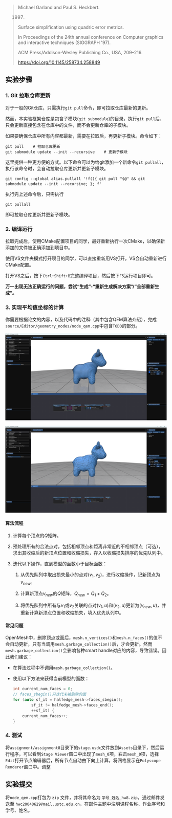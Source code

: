 > Michael Garland and Paul S. Heckbert.
> 
> 1997.
> 
> Surface simplification using quadric error metrics.
>
> In Proceedings of the 24th annual conference on Computer graphics and interactive techniques (SIGGRAPH '97).
>
> ACM Press/Addison-Wesley Publishing Co., USA, 209–216.
>
> https://doi.org/10.1145/258734.258849

## 实验步骤

### 1. Git 拉取仓库更新

对于一般的Git仓库，只需执行`git pull`命令，即可拉取仓库最新的更新。

然而，本实验框架仓库是包含子模块(`git submodule`)的目录，执行`git pull`后，只会更新直接包含在仓库中的文件，而不会更新仓库的子模块。

如果要确保仓库中所有内容都最新，需要在拉取后，再更新子模块。命令如下：

```shell
git pull    # 拉取仓库更新
git submodule update --init --recursive    # 更新子模块
```

这里提供一种更方便的方式。以下命令可以为给git添加一个新命令`git pullall`，执行该命令时，会自动拉取仓库更新并更新子模块。

```shell
git config --global alias.pullall '!f(){ git pull "$@" && git submodule update --init --recursive; }; f'
```

执行完上述命令后，只需执行

```shell
git pullall
```

即可拉取仓库更新并更新子模块。

### 2. 编译运行

拉取完成后，使用CMake配置项目的同学，最好重新执行一次CMake，以确保新添加的文件被正确添加到项目中。

使用VS文件夹模式打开项目的同学，可以直接重新用VS打开，VS会自动重新进行CMake配置。

打开VS之后，按下`Ctrl+Shift+B`完整编译项目，然后按下`F5`运行项目即可。

**万一出现无法正确运行的问题，尝试“生成”-“重新生成解决方案”/“全部重新生成”。**

### 3. 实现平均值坐标的计算

你需要根据论文的内容，以及代码中的注释（其中包含QEM算法介绍），完成`source/Editor/geometry_nodes/node_qem.cpp`中包含`TODO`的部分。

![image](../../images/assignment_8_1.png)

![image](../../images/assignment_8_2.png)


#### 算法流程

1. 计算每个顶点的$Q$矩阵。

2. 预处理所有的合法点对，包括相邻顶点和距离非常近的不相邻顶点（可选），求出其收缩后的新顶点位置和收缩损失，存入以收缩损失排序的优先队列中。

3. 迭代以下操作，直到模型的面数小于目标面数：

    1. 从优先队列中取出损失最小的点对$(v_1,v_2)$，进行收缩操作，记新顶点为$v_{new}$。

    2. 计算新顶点$v_{new}$的$Q$矩阵，$Q_{new}=Q_1+Q_2$。

    3. 将优先队列中所有与$v_1$或$v_2$关联的点对$(v_1,u)$和$(v_2,u)$更新为$(v_{new},u)$，并重新计算新顶点位置和收缩损失，填入优先队列中。

#### 常见问题

OpenMesh中，删除顶点或面后，`mesh.n_vertices()`和`mesh.n_faces()`的值不会自动更新，只有当调用`mesh.garbage_collection()`后，才会更新。然而`mesh.garbage_collection()`会影响各种smart handle对应的内容，导致错误。因此我们建议：

- 在算法过程中不调用`mesh.garbage_collection()`。

- 使用以下方法来获得当前模型的面数：

    ```cpp
    int current_num_faces = 0;
    // faces_sbegin()只迭代未被删除的面
    for (auto sf_it = halfedge_mesh->faces_sbegin();
            sf_it != halfedge_mesh->faces_end();
            ++sf_it) {
        current_num_faces++;
    }
    ```

### 4. 测试

将`assignment/assignment8`目录下的`stage.usdc`文件放到`Assets`目录下，然后运行程序，可以看到`Stage Viewer`窗口中出现了`mesh_0`项，右击`mesh_0`项，选择`Edit`打开节点编辑器后，所有节点自动由下向上计算，将网格显示在`Polyscope Renderer`窗口中。调整


## 实验提交

将`node_qem.cpp`打包为 `zip` 文件，并将其命名为 `学号_姓名_hw8.zip`，通过邮件发送至 `hwc20040629@mail.ustc.edu.cn`，在邮件主题中注明课程名称、作业序号和学号、姓名。
